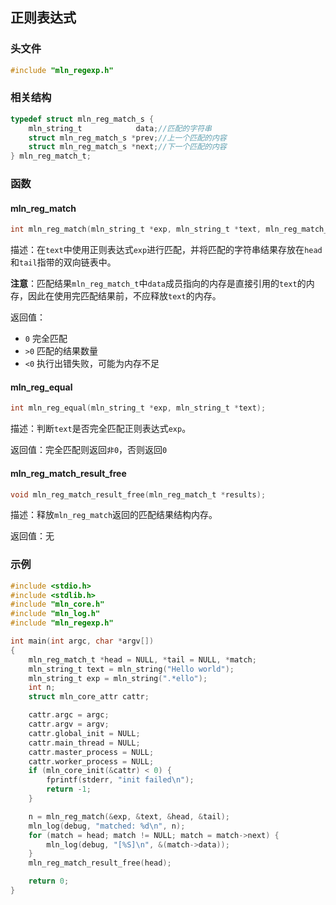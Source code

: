 ## 正则表达式



### 头文件

```c
#include "mln_regexp.h"
```



### 相关结构

```c
typedef struct mln_reg_match_s {
    mln_string_t            data;//匹配的字符串
    struct mln_reg_match_s *prev;//上一个匹配的内容
    struct mln_reg_match_s *next;//下一个匹配的内容
} mln_reg_match_t;
```



### 函数



#### mln_reg_match

```c
int mln_reg_match(mln_string_t *exp, mln_string_t *text, mln_reg_match_t **head, mln_reg_match_t **tail);
```

描述：在`text`中使用正则表达式`exp`进行匹配，并将匹配的字符串结果存放在`head`和`tail`指带的双向链表中。

**注意**：匹配结果`mln_reg_match_t`中`data`成员指向的内存是直接引用的`text`的内存，因此在使用完匹配结果前，不应释放`text`的内存。

返回值：

- `0` 完全匹配
- `>0` 匹配的结果数量
- `<0` 执行出错失败，可能为内存不足



#### mln_reg_equal

```c
int mln_reg_equal(mln_string_t *exp, mln_string_t *text);
```

描述：判断`text`是否完全匹配正则表达式`exp`。

返回值：完全匹配则返回`非0`，否则返回`0`



#### mln_reg_match_result_free

```c
void mln_reg_match_result_free(mln_reg_match_t *results);
```

描述：释放`mln_reg_match`返回的匹配结果结构内存。

返回值：无



### 示例

```c
#include <stdio.h>
#include <stdlib.h>
#include "mln_core.h"
#include "mln_log.h"
#include "mln_regexp.h"

int main(int argc, char *argv[])
{
    mln_reg_match_t *head = NULL, *tail = NULL, *match;
    mln_string_t text = mln_string("Hello world");
    mln_string_t exp = mln_string(".*ello");
    int n;
    struct mln_core_attr cattr;

    cattr.argc = argc;
    cattr.argv = argv;
    cattr.global_init = NULL;
    cattr.main_thread = NULL;
    cattr.master_process = NULL;
    cattr.worker_process = NULL;
    if (mln_core_init(&cattr) < 0) {
        fprintf(stderr, "init failed\n");
        return -1;
    }

    n = mln_reg_match(&exp, &text, &head, &tail);
    mln_log(debug, "matched: %d\n", n);
    for (match = head; match != NULL; match = match->next) {
        mln_log(debug, "[%S]\n", &(match->data));
    }
    mln_reg_match_result_free(head);

    return 0;
}
```

